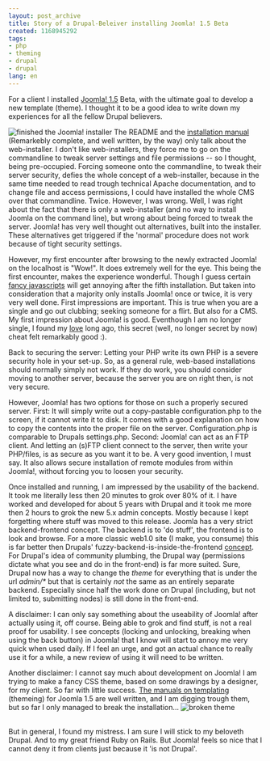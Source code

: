 ```yaml
---
layout: post_archive
title: Story of a Drupal-Beleiver installing Joomla! 1.5 Beta
created: 1168945292
tags:
- php
- theming
- drupal
- drupal
lang: en
---
```

For a client I installed [Joomla! 1.5](http://www.joomla.org/) Beta, with the ultimate goal to develop a new template (theme). I thought it to be a good idea to write down my experiences for all the fellow Drupal believers.

![finished the Joomla! installer](http://webschuur.com/sites/webschuur.com/files/web_finish.png) The README and the [installation manual](http://dev.joomla.org/content/view/2013/93/) (Remarkebly complete, and well written, by the way) only talk about the web-installer. I don't like web-installers, they force me to go on the commandline to tweak server settings and file permissions -- so I thought, being pre-occupied.
Forcing someone onto the commandline, to tweak their server security, defies the whole concept of a web-installer, because in the same time needed to read trough technical Apache documentation, and to change file and access permissions, I could have installed the whole CMS over that commandline. Twice.
However, I was wrong. Well, I was right  about the fact that there is only a web-installer (and no way to install Joomla on the command line), but wrong about being forced to tweak the server. Joomla! has very well thought out alternatives, built into the installer. These alternatives get triggered if the 'normal' procedure does not work because of tight security settings.

However, my first encounter after browsing to the newly extracted Joomla! on the localhost is "Wow!". It does extremely well for the eye. This being the first encounter, makes the experience wonderful. Though I guess certain [fancy javascripts](http://moofx.mad4milk.net) will get annoying after the fifth installation. But taken into consideration that a majority only installs Joomla! once or twice, it is very very well done. First impressions are important. This is true when you are a single and go out clubbing; seeking someone for a flirt. But also for a CMS. My first impression about Joomla! is good. Eventhough I am no longer single, I found my [love](http://drop.org) long ago, this secret (well, no longer secret by now) cheat felt remarkably good :).

Back to securing the server: Letting your PHP write its own PHP is a severe security hole in your set-up.
So, as a general rule, web-based installations should normally simply not work. If they do work, you should consider moving to another server, because the server you are on right then, is not very secure.

However, Joomla! has two options for those on such a properly secured server.
First: It will simply write out a copy-pastable configuration.php to the screen, if it cannot write it to disk. It comes with a good explanation on how to copy the contents into the proper file on the server. Configuration.php is comparable to Drupals settings.php.
Second: Joomla! can act as an FTP client. And letting an (s)FTP client connect to the server, then write your PHP/files, is as secure as you want it to be. A very good invention, I must say. It also allows secure installation of remote modules from within Joomla!, without forcing you to loosen your security.

Once installed and running, I am impressed by the usability of the backend. It took me literally less then 20 minutes to grok over 80% of it. I have worked and developed for about 5 years with Drupal and it took me more then 2 hours to grok the new 5.x admin concepts. Mostly because I kept forgetting where stuff was moved to this release.
Joomla has a very strict backend-frontend concept. The backend is to 'do stuff', the frontend is to look and browse. For a more classic web1.0 site (I make, you consume) this is far better then Drupals' fuzzy-backend-is-inside-the-frontend [concept](http://drupal.org/search/node/hide+navigation+block). For Drupal's idea of community plumbing, the Drupal way (permissions dictate what you see and do in the front-end) is far more suited.
Sure, Drupal now has a way to change the _theme_ for everything that is under the url _admin/*_ but that is certainly _not_ the same as an entirely separate backend. Especially since half the work done on Drupal (including, but not limited to, submitting nodes) is still done in the front-end.

A disclaimer: I can only say something about the useability of Joomla! after actually using it, off course. Being able to grok and find stuff, is not a real proof for usability. I see concepts (locking and unlocking, breaking when using the back button) in Joomla! that I know will start to annoy me very quick when used daily. If I feel an urge, and got an actual chance to really use it for a while, a new review of using it will need to be written.

Another disclaimer: I cannot say much about development on Joomla! I am trying to make a fancy CSS theme, based on some drawings by a designer, for my client. So far with little success. [The manuals on templating](http://dev.joomla.org/downloads/Joomla15TemplateTutorial.zip) (themeing) for Joomla 1.5 are well written, and I am digging trough them, but so far I only managed to break the installation...
![broken theme](http://webschuur.com/sites/webschuur.com/files/error_installation.png)

<br class="clear"/>
But in general, I found my mistress. I am sure I will stick to my beloveth Drupal. And to my great friend Ruby on Rails. But Joomla! feels so nice that I cannot deny it from clients just because it 'is not Drupal'.
